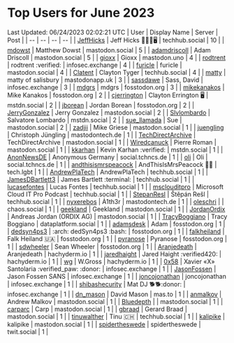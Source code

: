 # Top Users for June 2023
Last Updated: 06/24/2023 02:02:21 UTC
| User | Display Name | Server | Post |
| -- | -- | -- | -- |
| [JeffHicks](https://techhub.social/@JeffHicks) | Jeff Hicks 🐶🎼🍷🖥️ | techhub.social | 10 |
| [mdowst](https://mastodon.social/@mdowst) | Matthew Dowst | mastodon.social | 5 |
| [adamdriscoll](https://mastodon.social/@adamdriscoll) | Adam Driscoll | mastodon.social | 5 |
| [gioxx](https://mastodon.uno/@gioxx) | Gioxx | mastodon.uno | 4 |
| [rodtrent](https://infosec.exchange/@rodtrent) | rodtrent :verified: | infosec.exchange | 4 |
| [furicle](https://mastodon.social/@furicle) | furicle | mastodon.social | 4 |
| [Clatent](https://techhub.social/@Clatent) | Clayton Tyger | techhub.social | 4 |
| [matty](https://mastodonapp.uk/@matty) | matty of salisbury | mastodonapp.uk | 3 |
| [sassdawe](https://infosec.exchange/@sassdawe) | Sass, David | infosec.exchange | 3 |
| [mdgrs](https://fosstodon.org/@mdgrs) | mdgrs | fosstodon.org | 3 |
| [mikekanakos](https://fosstodon.org/@mikekanakos) | Mike Kanakos | fosstodon.org | 2 |
| [cjerrington](https://mstdn.social/@cjerrington) | Clayton Errington 🖥️ | mstdn.social | 2 |
| [jborean](https://fosstodon.org/@jborean) | Jordan Borean | fosstodon.org | 2 |
| [JerryGonzalez](https://mastodon.social/@JerryGonzalez) | Jerry Gonzalez | mastodon.social | 2 |
| [Slvlombardo](https://mstdn.social/@Slvlombardo) | Salvatore Lombardo | mstdn.social | 2 |
| [sue_llamada](https://mastodon.social/@sue_llamada) | Sue | mastodon.social | 2 |
| [zadjii](https://mastodon.social/@zadjii) | Mike Griese | mastodon.social | 1 |
| [juengling](https://mastodontech.de/@juengling) | Christoph Jüngling | mastodontech.de | 1 |
| [TechDirectArchive](https://mastodon.social/@TechDirectArchive) | TechDirectArchive | mastodon.social | 1 |
| [Wiredcanuck](https://mastodon.social/@Wiredcanuck) | Pierre Roman | mastodon.social | 1 |
| [kkarhan](https://mstdn.social/@kkarhan) | Kevin Karhan :verified: | mstdn.social | 1 |
| [AnonNewsDE](https://social.tchncs.de/@AnonNewsDE) | Anonymous Germany | social.tchncs.de | 1 |
| [oli](https://social.tchncs.de/@oli) | Oli | social.tchncs.de | 1 |
| [andthisismrspeacock](https://tech.lgbt/@andthisismrspeacock) | AndThisIsMrsPeacock 🏳️‍🌈 | tech.lgbt | 1 |
| [AndrewPlaTech](https://techhub.social/@AndrewPlaTech) | AndrewPlaTech | techhub.social | 1 |
| [JamesDBartlett3](https://techhub.social/@JamesDBartlett3) | James Bartlett :terminal: | techhub.social | 1 |
| [lucasefontes](https://techhub.social/@lucasefontes) | Lucas Fontes | techhub.social | 1 |
| [msclouditpro](https://techhub.social/@msclouditpro) | Microsoft Cloud IT Pro Podcast | techhub.social | 1 |
| [StepanResl](https://techhub.social/@StepanResl) | Štěpán Rešl | techhub.social | 1 |
| [nyxerebos](https://mastodontech.de/@nyxerebos) | Ȧ1th3r | mastodontech.de | 1 |
| [oleschri](https://chaos.social/@oleschri) |  | chaos.social | 1 |
| [geekland](https://mastodon.social/@geekland) | Geekland | mastodon.social | 1 |
| [JordanOrdix](https://mastodon.social/@JordanOrdix) | Andreas Jordan (ORDIX AG) | mastodon.social | 1 |
| [TracyBoggiano](https://dataplatform.social/@TracyBoggiano) | Tracy Boggiano | dataplatform.social | 1 |
| [adamsdesk](https://fosstodon.org/@adamsdesk) | Adam | fosstodon.org | 1 |
| [dedsyn4ps3](https://fosstodon.org/@dedsyn4ps3) | :arch: dedSyn4ps3 :bash: | fosstodon.org | 1 |
| [falkheiland](https://fosstodon.org/@falkheiland) | Falk Heiland 🇺🇦 | fosstodon.org | 1 |
| [pyranose](https://fosstodon.org/@pyranose) | Pyranose | fosstodon.org | 1 |
| [sdwheeler](https://fosstodon.org/@sdwheeler) | Sean Wheeler | fosstodon.org | 1 |
| [Aranjedeath](https://hachyderm.io/@Aranjedeath) | Aranjedeath | hachyderm.io | 1 |
| [jaredhaight](https://hachyderm.io/@jaredhaight) | Jared Haight  :verified420: | hachyderm.io | 1 |
| [wg](https://hachyderm.io/@wg) | W.Gross | hachyderm.io | 1 |
| [0x58](https://infosec.exchange/@0x58) | Xavier «X» Santolaria :verified_paw: :donor: | infosec.exchange | 1 |
| [JasonFossen](https://infosec.exchange/@JasonFossen) | Jason Fossen SANS | infosec.exchange | 1 |
| [joncojonathan](https://infosec.exchange/@joncojonathan) | joncojonathan | infosec.exchange | 1 |
| [shibashecurity](https://infosec.exchange/@shibashecurity) | Mat DJ 🐕🐕:donor: | infosec.exchange | 1 |
| [dn_mason](https://mas.to/@dn_mason) | David Mason | mas.to | 1 |
| [anmalkov](https://mastodon.social/@anmalkov) | Andrew Malkov | mastodon.social | 1 |
| [Bluedepth](https://mastodon.social/@Bluedepth) |  | mastodon.social | 1 |
| [carparc](https://mastodon.social/@carparc) | Carp | mastodon.social | 1 |
| [gbraad](https://mastodon.social/@gbraad) | Gerard Braad | mastodon.social | 1 |
| [tinuwalther](https://techhub.social/@tinuwalther) | Tinu 🇨🇭 | techhub.social | 1 |
| [kalipike](https://mastodon.social/@kalipike) | kalipike | mastodon.social | 1 |
| [spidertheswede](https://twit.social/@spidertheswede) | spidertheswede | twit.social | 1 |
